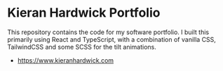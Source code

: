# Kieran Hardwick Portfolio

This repository contains the code for my software portfolio. I built this primarily using React and TypeScript, with a combination of vanilla CSS, TailwindCSS and some SCSS for the tilt animations.

- https://www.kieranhardwick.com
